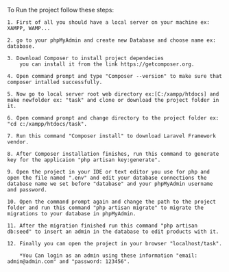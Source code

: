 
To Run the project follow these steps:

	1. First of all you should have a local server on your machine ex: XAMPP, WAMP...

	2. go to your phpMyAdmin and create new Database and choose name ex: database.

	3. Download Composer to install project dependecies
		you can install it from the link https://getcomposer.org.

	4. Open command prompt and type "Composer --version" to make sure that composer intalled successfully.

	5. Now go to local server root web directory ex:[C:/xampp/htdocs] and make newfolder ex: "task" and clone or download the project folder in it.

	6. Open command prompt and change directory to the project folder ex: "cd c:/xampp/htdocs/task".

	7. Run this command "Composer install" to download Laravel Framework vendor.

	8. After Composer installation finishes, run this command to generate key for the applicaion "php artisan key:generate".

	9. Open the project in your IDE or text editor you use for php and open the file named ".env" and edit your database connections the database name we set before "database" and your phpMyAdmin username and password.

	10. Open the command prompt again and change the path to the project folder and run this command "php artisan migrate" to migrate the migrations to your database in phpMyAdmin.

	11. After the migration finished run this command "php artisan db:seed" to insert an admin in the database to edit products with it.

	12. Finally you can open the project in your browser "localhost/task".

		*You Can login as an admin using these information "email: admin@admin.com" and "password: 123456". 
